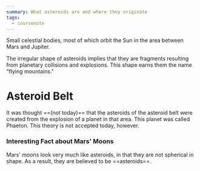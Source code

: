 ```yaml
---
summary: What asteroids are and where they originate
tags:
  - coursenote
---
```

Small celestial bodies, most of which orbit the Sun in the area between Mars and Jupiter.

The irregular shape of asteroids implies that they are fragments resulting from planetary collisions and explosions. This shape earns them the name "flying mountains."

# Asteroid Belt
It was thought ==(not today)== that the asteroids of the asteroid belt were created from the explosion of a planet in that area. This planet was called Phaeton. This theory is not accepted today, however.

### Interesting Fact about Mars' Moons
Mars' moons look very much like asteroids, in that they are not spherical in shape. As a result, they are believed to be ==asteroids==.